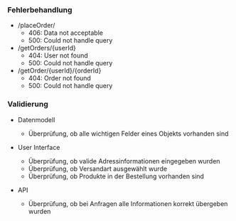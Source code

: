 ### Fehlerbehandlung
- /placeOrder/
	- 406: Data not acceptable
	- 500: Could not handle query
- /getOrders/{userId}
	- 404: User not found
	- 500: Could not handle query
- /getOrder/{userId}/{orderId}
	- 404: Order not found
	- 500: Could not handle query

### Validierung
- Datenmodell
	- Überprüfung, ob alle wichtigen Felder eines Objekts vorhanden sind

- User Interface
	- Überprüfung, ob valide Adressinformationen eingegeben wurden
	- Überprüfung, ob Versandart ausgewählt wurde
	- Überprüfung, ob Produkte in der Bestellung vorhanden sind

- API
	- Überprüfung, ob bei Anfragen alle Informationen korrekt übergeben wurden

